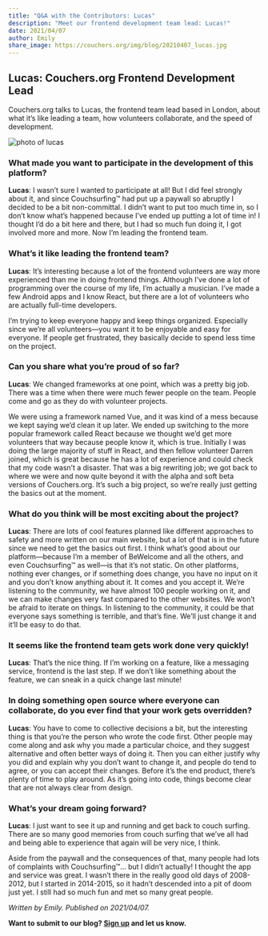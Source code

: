 ```yaml
---
title: "Q&A with the Contributors: Lucas"
description: "Meet our frontend development team lead: Lucas!"
date: 2021/04/07
author: Emily
share_image: https://couchers.org/img/blog/20210407_lucas.jpg
---
```


## Lucas: Couchers.org Frontend Development Lead

Couchers.org talks to Lucas, the frontend team lead based in London, about what it’s like leading a team, how volunteers collaborate, and the speed of development.

![photo of lucas](/img/blog/20210407_lucas.jpg)

### What made you want to participate in the development of this platform?

**Lucas**: I wasn’t sure I wanted to participate at all! But I did feel strongly about it, and since Couchsurfing&#8482; had put up a paywall so abruptly I decided to be a bit non-committal. I didn’t want to put too much time in, so I don’t know what’s happened because I’ve ended up putting a lot of time in! I thought I’d do a bit here and there, but I had so much fun doing it, I got involved more and more. Now I’m leading the frontend team.

### What’s it like leading the frontend team?

**Lucas**: It’s interesting because a lot of the frontend volunteers are way more experienced than me in doing frontend things. Although I’ve done a lot of programming over the course of my life, I’m actually a musician. I’ve made a few Android apps and I know React, but there are a lot of volunteers who are actually full-time developers. 

I’m trying to keep everyone happy and keep things organized. Especially since we’re all volunteers—you want it to be enjoyable and easy for everyone. If people get frustrated, they basically decide to spend less time on the project.

### Can you share what you’re proud of so far?

**Lucas**: We changed frameworks at one point, which was a pretty big job. There was a time when there were much fewer people on the team. People come and go as they do with volunteer projects.

We were using a framework named Vue, and it was kind of a mess because we kept saying we’d clean it up later. We ended up switching to the more popular framework called React because we thought we’d get more volunteers that way because people know it, which is true. Initially I was doing the large majority of stuff in React, and then fellow volunteer Darren joined, which is great because he has a lot of experience and could check that my code wasn’t a disaster. That was a big rewriting job; we got back to where we were and now quite beyond it with the alpha and soft beta versions of Couchers.org. It’s such a big project, so we’re really just getting the basics out at the moment. 

### What do you think will be most exciting about the project?

**Lucas**: There are lots of cool features planned like different approaches to safety and more written on our main website, but a lot of that is in the future since we need to get the basics out first. I think what’s good about our platform—because I’m a member of BeWelcome and all the others, and even Couchsurfing&#8482; as well—is that it’s not static. On other platforms, nothing ever changes, or if something does change, you have no input on it and you don’t know anything about it. It comes and you accept it. 
We’re listening to the community, we have almost 100 people working on it, and we can make changes very fast compared to the other websites. We won’t be afraid to iterate on things. In listening to the community, it could be that everyone says something is terrible, and that’s fine. We’ll just change it and it’ll be easy to do that.

### It seems like the frontend team gets work done very quickly!

**Lucas**: That’s the nice thing. If I’m working on a feature, like a messaging service, frontend is the last step. If we don’t like something about the feature, we can sneak in a quick change last minute!

### In doing something open source where everyone can collaborate, do you ever find that your work gets overridden?

**Lucas**: You have to come to collective decisions a bit, but the interesting thing is that you’re the person who wrote the code first. Other people may come along and ask why you made a particular choice, and they suggest alternative and often better ways of doing it. Then you can either justify why you did and explain why you don’t want to change it, and people do tend to agree, or you can accept their changes. Before it’s the end product, there’s plenty of time to play around. As it’s going into code, things become clear that are not always clear from design.

### What’s your dream going forward? 

**Lucas**: I just want to see it up and running and get back to couch surfing. There are so many good memories from couch surfing that we’ve all had and being able to experience that again will be very nice, I think. 

Aside from the paywall and the consequences of that, many people had lots of complaints with Couchsurfing&#8482;... but I didn’t actually! I thought the app and service was great. I wasn’t there in the really good old days of 2008-2012, but I started in 2014-2015, so it hadn’t descended into a pit of doom just yet. I still had so much fun and met so many great people. 


*Written by Emily. Published on 2021/04/07.*

**Want to submit to our blog? [Sign up](/signup) and let us know.**